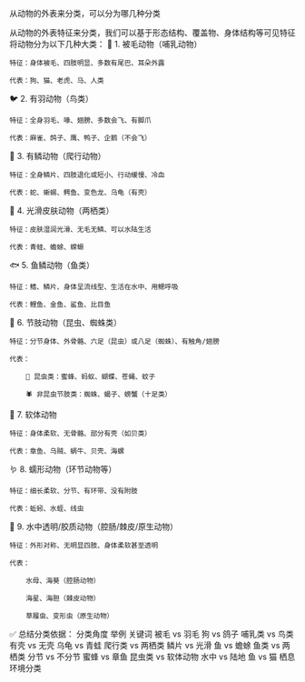 


从动物的外表来分类，可以分为哪几种分类
 

从动物的外表特征来分类，我们可以基于形态结构、覆盖物、身体结构等可见特征将动物分为以下几种大类：
🐾 1. 被毛动物（哺乳动物）

    特征：身体被毛、四肢明显、多数有尾巴、耳朵外露

    代表：狗、猫、老虎、马、人类

🐦 2. 有羽动物（鸟类）

    特征：全身羽毛、喙、翅膀、多数会飞、有脚爪

    代表：麻雀、鸽子、鹰、鸭子、企鹅（不会飞）

🐍 3. 有鳞动物（爬行动物）

    特征：全身鳞片、四肢退化或短小、行动缓慢、冷血

    代表：蛇、蜥蜴、鳄鱼、变色龙、乌龟（有壳）

🐸 4. 光滑皮肤动物（两栖类）

    特征：皮肤湿润光滑、无毛无鳞、可以水陆生活

    代表：青蛙、蟾蜍、蝾螈

🐟 5. 鱼鳞动物（鱼类）

    特征：鳍、鳞片、身体呈流线型、生活在水中、用鳃呼吸

    代表：鲤鱼、金鱼、鲨鱼、比目鱼

🦋 6. 节肢动物（昆虫、蜘蛛类）

    特征：分节身体、外骨骼、六足（昆虫）或八足（蜘蛛）、有触角/翅膀

    代表：

        🐞 昆虫类：蜜蜂、蚂蚁、蝴蝶、苍蝇、蚊子

        🕷️ 非昆虫节肢类：蜘蛛、蝎子、螃蟹（十足类）

🦑 7. 软体动物

    特征：身体柔软、无骨骼、部分有壳（如贝类）

    代表：章鱼、乌贼、蜗牛、贝壳、海螺

🪱 8. 蠕形动物（环节动物等）

    特征：细长柔软、分节、有环带、没有附肢

    代表：蚯蚓、水蛭、线虫

🌊 9. 水中透明/胶质动物（腔肠/棘皮/原生动物）

    特征：外形对称、无明显四肢、身体柔软甚至透明

    代表：

        水母、海葵（腔肠动物）

        海星、海胆（棘皮动物）

        草履虫、变形虫（原生动物）

✅ 总结分类依据：
分类角度	举例	关键词
被毛 vs 羽毛	狗 vs 鸽子	哺乳类 vs 鸟类
有壳 vs 无壳	乌龟 vs 青蛙	爬行类 vs 两栖类
鳞片 vs 光滑	鱼 vs 蟾蜍	鱼类 vs 两栖类
分节 vs 不分节	蜜蜂 vs 章鱼	昆虫类 vs 软体动物
水中 vs 陆地	鱼 vs 猫	栖息环境分类